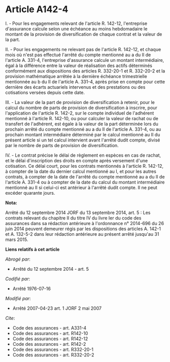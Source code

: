 # Article A142-4

I. - Pour les engagements relevant de l'article R. 142-12, l'entreprise d'assurance calcule selon une échéance au moins
hebdomadaire le montant de la provision de diversification de chaque contrat et la valeur de la part.

II. - Pour les engagements ne relevant pas de l'article R. 142-12, et chaque mois où n'est pas effectué l'arrêté du compte
mentionné au a du II de l'article A. 331-4, l'entreprise d'assurance calcule un montant intermédiaire, égal à la différence
entre la valeur de réalisation des actifs déterminés conformément aux dispositions des articles R. 332-20-1 et R. 332-20-2 et
la provision mathématique arrêtée à la dernière échéance trimestrielle mentionnée au b du II de l'article A. 331-4, après
prise en compte pour cette dernière des écarts actuariels intervenus et des prestations ou des cotisations versées depuis
cette date.

III. - La valeur de la part de provision de diversification à retenir, pour le calcul du nombre de parts de provision de
diversification à inscrire, pour l'application de l'article R. 142-2, sur le compte individuel de l'adhérent mentionné à
l'article R. 142-10, ou pour calculer la valeur de rachat ou de transfert de l'adhérent, est égale à la valeur de la part
déterminée lors du prochain arrêté du compte mentionné au a du II de l'article A. 331-4, ou au prochain montant intermédiaire
déterminé par le calcul mentionné au II du présent article si un tel calcul intervient avant l'arrêté dudit compte, divisé
par le nombre de parts de provision de diversification.

IV. - Le contrat précise le délai de règlement en espèces en cas de rachat, et le délai d'inscription des droits en compte
après versement d'une cotisation. Ce délai court, pour les contrats mentionnés à l'article R. 142-12, à compter de la date du
dernier calcul mentionné au I, et pour les autres contrats, à compter de la date de l'arrêté du compte mentionné au a du II
de l'article A. 331-4 ou à compter de la date du calcul du montant intermédiaire mentionné au II si celui-ci est antérieur à
l'arrêté dudit compte. Il ne peut excéder quarante jours.

**Nota:**

Arrêté du 12 septembre 2014 JORF du 13 septembre 2014, art. 5 : Les contrats relevant du chapitre II du titre IV du livre Ier
du code des assurances dans sa rédaction antérieure à l'ordonnance n° 2014-696 du 26 juin 2014 peuvent demeurer régis par les
dispositions des articles A. 142-1 et A. 132-5-2 dans leur rédaction antérieure au présent arrêté jusqu'au 31 mars 2015.

**Liens relatifs à cet article**

_Abrogé par_:

  - Arrêté du 12 septembre 2014 - art. 5

_Codifié par_:

  - Arrêté 1976-07-16

_Modifié par_:

  - Arrêté 2007-04-23 art. 1 JORF 2 mai 2007

_Cite_:

  - Code des assurances - art. A331-4
  - Code des assurances - art. R142-10
  - Code des assurances - art. R142-12
  - Code des assurances - art. R142-2
  - Code des assurances - art. R332-20-1
  - Code des assurances - art. R332-20-2
